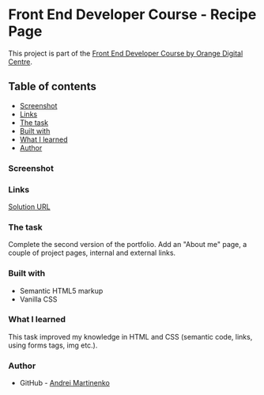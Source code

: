 # Front End Developer Course - Recipe Page

This project is part of the [Front End Developer Course by Orange Digital Centre](https://digitalcenter.orange.md/).

## Table of contents

- [Screenshot](#screenshot)
- [Links](#links)
- [The task](#the-task)
- [Built with](#built-with)
- [What I learned](#what-i-learned)
- [Author](#author)

### Screenshot

[](/images/Screenshot.png)

### Links

[Solution URL](https://axinitm.github.io/Orange-DC-Recipe-page/)

### The task

Complete the second version of the portfolio. 
Add an "About me" page, a couple of project pages, internal and external links.

### Built with

- Semantic HTML5 markup
- Vanilla CSS


### What I learned

This task improved my knowledge in HTML and CSS (semantic code, links, using forms tags, img etc.).

### Author

- GitHub - [Andrei Martinenko](https://github.com/AxinitM)
